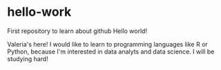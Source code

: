 # hello-work
First repository to learn about github
Hello world!

Valeria's here! I would like to learn to programming languages like R or Python, because I'm interested in data analyts and data science. 
I will be studying hard!
